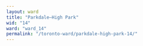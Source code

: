 ```yaml
---
layout: ward
title: "Parkdale—High Park"
wid: "14"
ward: "ward_14"
permalink: "/toronto-ward/parkdale-high-park-14/"
---
```

